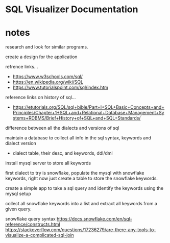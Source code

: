 # SQL Visualizer Documentation

# notes

research and look for similar programs. 

create a design for the application

refrence links...
-  https://www.w3schools.com/sql/
- https://en.wikipedia.org/wiki/SQL
- https://www.tutorialspoint.com/sql/index.htm

reference links on history of sql...
- https://etutorials.org/SQL/sql+bible/Part+I+SQL+Basic+Concepts+and+Principles/Chapter+1+SQL+and+Relational+Database+Management+Systems+RDBMS/Brief+History+of+SQL+and+SQL+Standards/


difference between all the dialects and versions of sql

maintain a database to collect all info in the sql syntax, keywords and dialect version
- dialect table, their desc, and keywords, ddl/dml

install mysql server to store all keywords 

first dialect to try is snowflake, populate the mysql with snowflake keywords, right now just create a table to store the snowflake keywords.

create a simple app to take a sql query and identify the  keywords using the mysql setup

collect all snowflake keywords into a list and extract all keywords from a given query.

snowflake query syntax https://docs.snowflake.com/en/sql-reference/constructs.html
https://stackoverflow.com/questions/17236279/are-there-any-tools-to-visualize-a-complicated-sql-join

